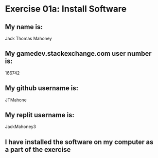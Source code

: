 # Exercise 01a: Install Software

## My name is:
Jack Thomas Mahoney
## My gamedev.stackexchange.com user number is:
166742

## My github username is:
JTMahone
## My replit username is:
JackMahoney3
## I have installed the software on my computer as a part of the exercise
